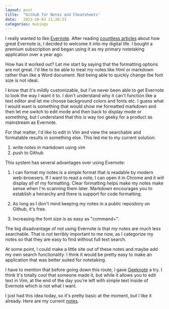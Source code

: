 ```yaml
---
layout: post
title:  "Github for Notes and Cheatsheets"
date:   2013-10-03 21:20:33
categories: musings
---
```


I really wanted to like [Evernote](http://evernote.com/). After reading [countless articles](http://lifehacker.com/tag/evernote) about how great Evernote is, I decided to welcome  it into my digital life. I bought a premium subscription and began using it as my primary notetaking application over a year ago.

How has it worked out? Let me start by saying that the formatting options are not great. I'd like to be able to treat my notes like html or markdown rather than like a Word document. Not being able to quickly change the font size is not ideal. 

I know that it's mildly customizable, but I've never been able to get Evernote to look the way I want it to. I don't understand why it can't function like a text editor and let me choose background colors and fonts etc. I guess what I would want is something that would show me formatted markdown and then let me switch to edit mode and then back to display mode or something, but I understand that this is way too geeky for a product as mainstream as Evernote.

For that matter, I'd like to edit in Vim and view the searchable and formatable results in something else. This led me to my current solution:

1. write notes in markdown using vim
2. push to Github

This system has several advantages over using Evernote: 

1. I can format my notes is a simple format that is readable by modern web-browsers. If I want to read a note, I can open it in Chrome and it will display all of my formatting. Clear formatting helps make my notes make sense when I'm scanning them later. Markdown encourages you to establish a heirarchy and there is support for code formatting.

2. As long as I don't mind keeping my notes in a public repository on Github, it's free.

3. Increasing the font size is as easy as "command+".

The big disadvantage of not using Evernote is that my notes are much less searchable. That is not terribly important to me now, as I categorize my notes so that they are easy to find without full text search.

At some point, I could make a little site out of these notes and maybe add my own search functionality. I think it would be pretty easy to make an application that was better suited for notetaking.

I have to mention that before going down this route, I gave [Geeknote](http://geeknote.me/) a try. I think it's totally cool that someone made it, but while it allows you to edit text in Vim, at the end of the day you're left with simple text inside of Evernote which is not what I want.

I just had this idea today, so it's pretty basic at the moment, but I like it already. Here are my current [notes](https://github.com/andyroo2000/notes).

